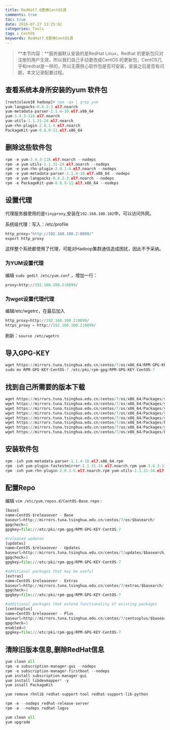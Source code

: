 ```yaml
---
title: RedHat7.0更换CentOS源
comments: true
toc: true
date: 2016-07-27 13:25:02
categories: Tools
tags : CentOS
keywords: RedHat7.0更换CentOS源
---
```


>**本节内容：**服务器默认安装的是RedHat Linux，Redhat 的更新包只对注册的用户生效，所以我们自己手动更改成CentOS 的更新包，CentOS几乎和redhat是一样的，所以无需担心软件包是否可安装，安装之后是否有问题，本文记录配置过程。


<!-- more -->

## 查看系统本身所安装的yum 软件包

``` python
[root@slave10 hadoop]# rpm -qa | grep yum
yum-langpacks-0.4.2-3.el7.noarch
yum-metadata-parser-1.1.4-10.el7.x86_64
yum-3.4.3-118.el7.noarch
yum-utils-1.1.31-24.el7.noarch
yum-rhn-plugin-2.0.1-4.el7.noarch
PackageKit-yum-0.8.9-11.el7.x86_64
```

## 删除这些软件包

``` python
rpm -e yum-3.4.3-118.el7.noarch --nodeps
rpm -e yum-utils-1.1.31-24.el7.noarch --nodeps
rpm -e yum-rhn-plugin-2.0.1-4.el7.noarch --nodeps
rpm -e yum-metadata-parser-1.1.4-10.el7.x86_64 --nodeps
rpm -e yum-langpacks-0.4.2-3.el7.noarch --nodeps
rpm -e PackageKit-yum-0.8.9-11.el7.x86_64 --nodeps
```

## 设置代理

代理服务器使用的是`tinyproxy`,安装在`192.168.100.102`中，可以访问外网。

系统级代理：写入：/etc/profile
``` python
http_proxy="http://192.168.100.2:8899/"
export http_proxy
```
这样整个系统都使用了代理，可能对Hadoop集群通信造成困扰，因此不予采纳。

### 为YUM设置代理

编辑 `sudo gedit /etc/yum.conf` ，增加一行：

``` python
proxy=http://192.168.100.2:8899/
```

### 为wget设置代理代理

编辑/etc/wgetrc，在最后加入
``` python
http_proxy=http://192.168.100.2:8899/
https_proxy = http://192.168.100.2:8899/
```
刷新：`source /etc/wgetrc`

## 导入GPG-KEY

``` python
wget https://mirrors.tuna.tsinghua.edu.cn/centos/7/os/x86_64/RPM-GPG-KEY-CentOS-7
sudo mv RPM-GPG-KEY-CentOS-7 /etc/pki/rpm-gpg/RPM-GPG-KEY-CentOS-7
```

## 找到自己所需要的版本下载

``` python
wget https://mirrors.tuna.tsinghua.edu.cn/centos/7/os/x86_64/Packages/yum-3.4.3-132.el7.centos.0.1.noarch.rpm
wget https://mirrors.tuna.tsinghua.edu.cn/centos/7/os/x86_64/Packages/yum-utils-1.1.31-34.el7.noarch.rpm
wget https://mirrors.tuna.tsinghua.edu.cn/centos/7/os/x86_64/Packages/yum-rhn-plugin-2.0.1-5.el7.noarch.rpm
wget https://mirrors.tuna.tsinghua.edu.cn/centos/7/os/x86_64/Packages/yum-metadata-parser-1.1.4-10.el7.x86_64.rpm
wget https://mirrors.tuna.tsinghua.edu.cn/centos/7/os/x86_64/Packages/yum-langpacks-0.4.2-4.el7.noarch.rpm
wget https://mirrors.tuna.tsinghua.edu.cn/centos/7/os/x86_64/Packages/PackageKit-yum-1.0.7-5.el7.centos.x86_64.rpm
wget https://mirrors.tuna.tsinghua.edu.cn/centos/7/os/x86_64/Packages/yum-plugin-fastestmirror-1.1.31-34.el7.noarch.rpm
wget https://mirrors.tuna.tsinghua.edu.cn/centos/7/os/x86_64/Packages/PackageKit-1.0.7-5.el7.centos.x86_64.rpm
```

## 安装软件包

``` python
rpm -ivh yum-metadata-parser-1.1.4-10.el7.x86_64.rpm
rpm -ivh yum-plugin-fastestmirror-1.1.31-34.el7.noarch.rpm yum-3.4.3-132.el7.centos.0.1.noarch.rpm
rpm -ivh yum-rhn-plugin-2.0.1-5.el7.noarch.rpm yum-utils-1.1.31-34.el7.noarch.rpm yum-langpacks-0.4.2-4.el7.noarch.rpm
```

## 配置Repo

编辑 `vim /etc/yum.repos.d/CentOS-Base.repo` :

``` python
[base]
name=CentOS-$releasever - Base
baseurl=http://mirrors.tuna.tsinghua.edu.cn/centos/7/os/$basearch/
gpgcheck=1
gpgkey=file:///etc/pki/rpm-gpg/RPM-GPG-KEY-CentOS-7

#released updates
[updates]
name=CentOS-$releasever - Updates
baseurl=http://mirrors.tuna.tsinghua.edu.cn/centos/7/updates/$basearch/
gpgcheck=1
gpgkey=file:///etc/pki/rpm-gpg/RPM-GPG-KEY-CentOS-7

#additional packages that may be useful
[extras]
name=CentOS-$releasever - Extras
baseurl=http://mirrors.tuna.tsinghua.edu.cn/centos/7/extras/$basearch/
gpgcheck=1
gpgkey=file:///etc/pki/rpm-gpg/RPM-GPG-KEY-CentOS-7

#additional packages that extend functionality of existing packages
[centosplus]
name=CentOS-$releasever - Plus
baseurl=http://mirrors.tuna.tsinghua.edu.cn/centos/7/centosplus/$basearch/
gpgcheck=1
enabled=0
gpgkey=file:///etc/pki/rpm-gpg/RPM-GPG-KEY-CentOS-7
```
## 清除旧版本信息,删除RedHat信息

``` python
yum clean all
rpm -e subscription-manager-gui --nodeps
rpm -e subscription-manager-firstboot --nodeps
yum install subscription-manager-gui
yum install libdevmapper* -y
yum insall PackageKit

yum remove rhnlib redhat-support-tool redhat-support-lib-python

rpm -e --nodeps redhat-release-server
rpm -e --nodeps redhat-logos

yum clean all
yum upgrade
```

